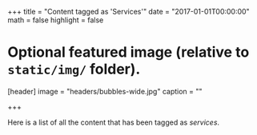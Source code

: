 +++
title = "Content tagged as 'Services'"
date = "2017-01-01T00:00:00"
math = false
highlight = false

# Optional featured image (relative to `static/img/` folder).
[header]
image = "headers/bubbles-wide.jpg"
caption = ""

+++

Here is a list of all the content that has been tagged as *services*.
